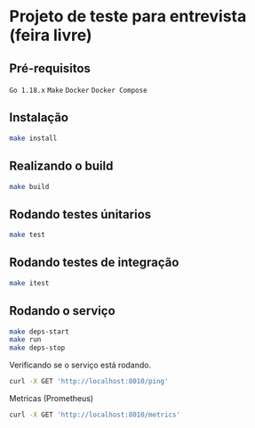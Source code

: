 # Projeto de teste para entrevista (feira livre)

## Pré-requisitos

`Go 1.18.x`
`Make`
`Docker`
`Docker Compose`

## Instalação

```bash
make install
```

## Realizando o build

```bash
make build
```

## Rodando testes únitarios

```bash
make test
```

## Rodando testes de integração

```bash
make itest
```

## Rodando o serviço

```bash
make deps-start
make run
make deps-stop
```

Verificando se o serviço está rodando.

```bash
curl -X GET 'http://localhost:8010/ping'
```

Metricas (Prometheus)

```bash
curl -X GET 'http://localhost:8010/metrics'
```